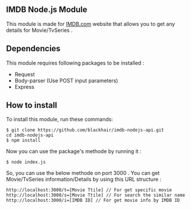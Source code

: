 
**IMDB Node.js Module**
----------------------------
This module is  made for [IMDB.com](http://imdb.com) website that allows you  to get any details for  Movie/TvSeries .

## Dependencies
This module requires  following packages to be installed :

 - Request
 - Body-parser (Use POST input parameters)
 - Express

## How to install
To install this module, run these commands:

    $ git clone https://github.com/blackhair/imdb-nodejs-api.git
    cd imdb-nodejs-api
    $ npm install
Now you can use the package's methode by running it : 
    
    
    $ node index.js
    
So, you can use the below methode on port 3000 . 
You can get Movie/TvSeries information/Details by using this URL structure : 


    http://localhost:3000/t=[Movie Ttile] // For get specific movie
    http://localhost:3000/s=[Movie Ttile] // For search the similar name 
    http://localhost:3000/i=[IMDB ID] // For get movie info by IMDB ID
